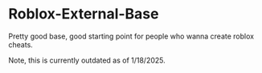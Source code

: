 # Roblox-External-Base

Pretty good base, good starting point for people who wanna create roblox cheats.

Note, this is currently outdated as of 1/18/2025.
